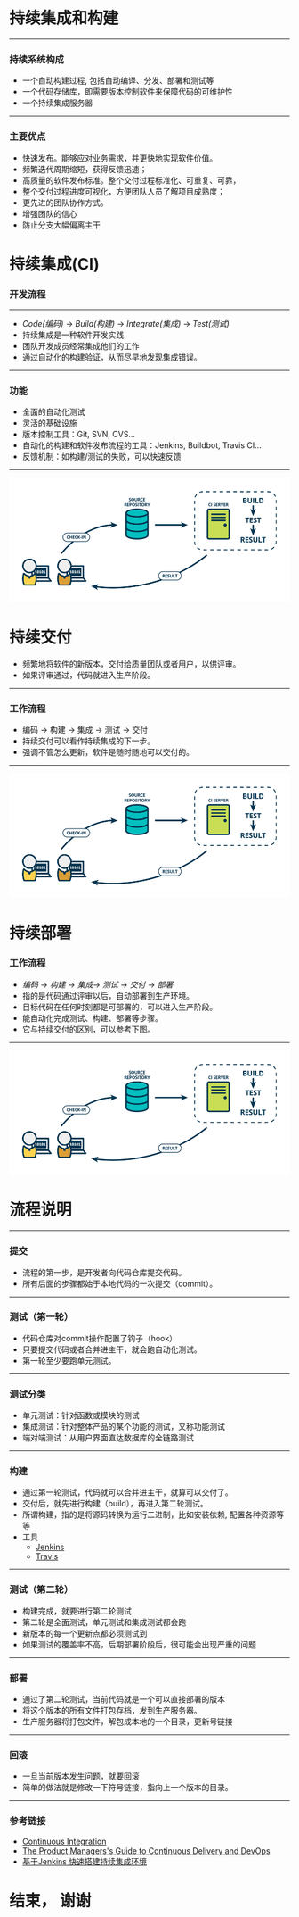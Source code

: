 # 持续集成和构建

------

### 持续系统构成

* 一个自动构建过程, 包括自动编译、分发、部署和测试等
* 一个代码存储库，即需要版本控制软件来保障代码的可维护性
* 一个持续集成服务器

------

### 主要优点

* 快速发布。能够应对业务需求，并更快地实现软件价值。
* 频繁迭代周期缩短，获得反馈迅速；
* 高质量的软件发布标准。整个交付过程标准化、可重复、可靠，
* 整个交付过程进度可视化，方便团队人员了解项目成熟度；
* 更先进的团队协作方式。
* 增强团队的信心
* 防止分支大幅偏离主干


# 持续集成(CI)
### 开发流程

-----

- *Code(编码)* -> *Build(构建)* -> *Integrate(集成)* -> *Test(测试)*
- 持续集成是一种软件开发实践
- 团队开发成员经常集成他们的工作
- 通过自动化的构建验证，从而尽早地发现集成错误。

-----

### 功能

- 全面的自动化测试
- 灵活的基础设施
- 版本控制工具：Git, SVN, CVS...
- 自动化的构建和软件发布流程的工具：Jenkins, Buildbot, Travis CI...
- 反馈机制：如构建/测试的失败，可以快速反馈

-------

![ci](./continuous_integration.png)


# 持续交付

* 频繁地将软件的新版本，交付给质量团队或者用户，以供评审。
* 如果评审通过，代码就进入生产阶段。  

------

### 工作流程

- 编码 -> 构建 -> 集成 -> 测试 -> 交付
- 持续交付可以看作持续集成的下一步。
- 强调不管怎么更新，软件是随时随地可以交付的。  

------


![cd](./continuous_integration.png)


# 持续部署

### 工作流程

* *编码* -> *构建* -> *集成*-> *测试* -> *交付* -> *部署*
* 指的是代码通过评审以后，自动部署到生产环境。  
* 目标代码在任何时刻都是可部署的，可以进入生产阶段。  
* 能自动化完成测试、构建、部署等步骤。
* 它与持续交付的区别，可以参考下图。  

--------

![cd](./continuous_integration.png)


# 流程说明 

-------

### 提交  
* 流程的第一步，是开发者向代码仓库提交代码。
* 所有后面的步骤都始于本地代码的一次提交（commit）。  

-------

### 测试（第一轮）  

* 代码仓库对commit操作配置了钩子（hook）
* 只要提交代码或者合并进主干，就会跑自动化测试。
* 第一轮至少要跑单元测试。  

-------

### 测试分类

* 单元测试：针对函数或模块的测试  
* 集成测试：针对整体产品的某个功能的测试，又称功能测试  
* 端对端测试：从用户界面直达数据库的全链路测试  

------

### 构建  

* 通过第一轮测试，代码就可以合并进主干，就算可以交付了。  
* 交付后，就先进行构建（build），再进入第二轮测试。
* 所谓构建，指的是将源码转换为运行二进制，比如安装依赖, 配置各种资源等等  
* 工具 
    - [Jenkins](http://jenkins-ci.org/)   
    - [Travis](https://travis-ci.com/)  

------

### 测试（第二轮）  

* 构建完成，就要进行第二轮测试
* 第二轮是全面测试，单元测试和集成测试都会跑
* 新版本的每一个更新点都必须测试到
* 如果测试的覆盖率不高，后期部署阶段后，很可能会出现严重的问题

------

### 部署

* 通过了第二轮测试，当前代码就是一个可以直接部署的版本
* 将这个版本的所有文件打包存档，发到生产服务器。  
* 生产服务器将打包文件，解包成本地的一个目录，更新号链接

-----

### 回滚  

* 一旦当前版本发生问题，就要回滚
* 简单的做法就是修改一下符号链接，指向上一个版本的目录。  

------

### 参考链接

* [Continuous Integration](https://www.martinfowler.com/articles/continuousIntegration.html) 
* [The Product Managers's Guide to Continuous Delivery and DevOps](http://www.mindtheproduct.com/2016/02/what-the-hell-are-ci-cd-and-devops-a-cheatsheet-for-the-rest-of-us/)
* [基于Jenkins 快速搭建持续集成环境](https://www.ibm.com/developerworks/cn/java/j-lo-jenkins/)

# 结束， 谢谢

